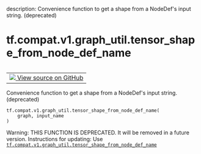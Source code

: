 description: Convenience function to get a shape from a NodeDef's input string. (deprecated)

<div itemscope itemtype="http://developers.google.com/ReferenceObject">
<meta itemprop="name" content="tf.compat.v1.graph_util.tensor_shape_from_node_def_name" />
<meta itemprop="path" content="Stable" />
</div>

# tf.compat.v1.graph_util.tensor_shape_from_node_def_name

<!-- Insert buttons and diff -->

<table class="tfo-notebook-buttons tfo-api nocontent" align="left">
<td>
  <a target="_blank" href="https://github.com/tensorflow/tensorflow/blob/r2.4/tensorflow/python/framework/graph_util_impl.py#L224-L240">
    <img src="https://www.tensorflow.org/images/GitHub-Mark-32px.png" />
    View source on GitHub
  </a>
</td>
</table>



Convenience function to get a shape from a NodeDef's input string. (deprecated)

<pre class="devsite-click-to-copy prettyprint lang-py tfo-signature-link">
<code>tf.compat.v1.graph_util.tensor_shape_from_node_def_name(
    graph, input_name
)
</code></pre>



<!-- Placeholder for "Used in" -->

Warning: THIS FUNCTION IS DEPRECATED. It will be removed in a future version.
Instructions for updating:
Use <a href="../../../../tf/compat/v1/graph_util/tensor_shape_from_node_def_name.md"><code>tf.compat.v1.graph_util.tensor_shape_from_node_def_name</code></a>